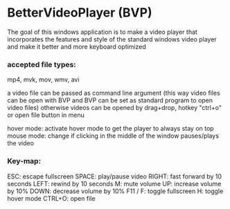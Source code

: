 # BetterVideoPlayer (BVP)
The goal of this windows application is to make a video player that incorporates 
the features and style of the standard windows video player and make it better and more keyboard optimized

### accepted file types: 
mp4, mvk, mov, wmv, avi

a video file can be passed as command line argument
(this way video files can be open with BVP and BVP can be set as standard program to open video files)
otherwise videos can be opened by drag+drop, hotkey "ctrl+o" or open file button in menu

hover mode: activate hover mode to get the player to always stay on top
mouse mode: change if clicking in the middle of the window pauses/plays the video

### Key-map:
ESC: escape fullscreen
SPACE: play/pause video
RIGHT: fast forward by 10 seconds
LEFT: rewind by 10 seconds
M: mute volume
UP: increase volume by 10%
DOWN: decrease volume by 10%
F11 / F: toggle fullscreen
H: toggle hover mode
CTRL+O: open file
